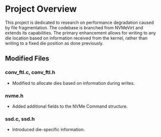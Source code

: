 # Project Overview

This project is dedicated to research on performance degradation caused by file fragmentation. The codebase is branched from NVMeVirt and extends its capabilities. The primary enhancement allows for writing to any die location based on information received from the kernel, rather than writing to a fixed die position as done previously.

## Modified Files

### conv_ftl.c, conv_ftl.h
- Modified to allocate dies based on information during writes.

### nvme.h
- Added additional fields to the NVMe Command structure.

### ssd.c, ssd.h
- Introduced die-specific information.
